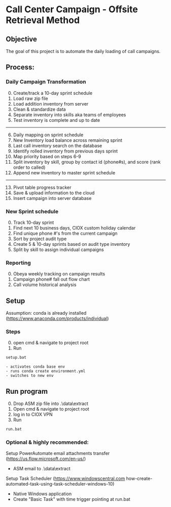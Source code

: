 # Call Center Campaign - Offsite Retrieval Method

## Objective
The goal of this project is to automate the daily loading of call campaigns. 

## Process:
### Daily Campaign Transformation
00. Create/track a 10-day sprint schedule
01. Load raw zip file
02. Load addition inventory from server
03. Clean & standardize data
04. Separate inventory into skills aka teams of employees
05. Test inventory is complete and up to date
------
06. Daily mapping on sprint schedule
07. New Inventory load balance across remaining sprint
08. Last call inventory search on the database
09. Identify rolled inventory from previous days sprint
10. Map priority based on steps 6-9
11. Split inventory by skill, group by contact id (phone#s), and score (rank order to called)
12. Append new inventory to master sprint schedule
------
13. Pivot table progress tracker 
14. Save & upload information to the cloud
15. Insert campaign into server database

### New Sprint schedule
0. Track 10-day sprint
1. Find next 10 business days, CIOX custom holiday calendar
2. Find unique phone #'s from the current campaign 
3. Sort by project audit type
4. Create 5 & 10-day sprints based on audit type inventory
5. Split by skill to assign individual campaigns

### Reporting
0. Obeya weekly tracking on campaign results
1. Campaign phone# fall out flow chart
2. Call volume historical analysis

## Setup
Assumption: conda is already installed
(https://www.anaconda.com/products/individual)

### Steps
0. open cmd & navigate to project root
1. Run
```cmd
setup.bat
```
    - activates conda base env 
    - runs conda create environment.yml 
    - switches to new env

## Run program
0. Drop ASM zip file into .\data\extract
1. Open cmd & navigate to project root
2. log in to CIOX VPN
3. Run
```cmd
run.bat
```

### Optional & highly recommended:
Setup PowerAutomate email attachments transfer 
(https://us.flow.microsoft.com/en-us/)
- ASM email to .\data\extract

Setup Task Scheduler
(https://www.windowscentral.com how-create-automated-task-using-task-scheduler-windows-10)
- Native Windows application
- Create "Basic Task" with time trigger pointing at run.bat